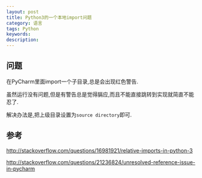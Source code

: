 ```yaml
---
layout: post
title: Python3的一个本地import问题
category: 语言
tags: Python
keywords: 
description: 
---
```


## 问题

在PyCharm里面import一个子目录,总是会出现红色警告.

虽然运行没有问题,但是有警告总是觉得膈应,而且不能直接跳转到实现就简直不能忍了.

解决办法是,把上级目录设置为`source directory`即可.

## 参考

<http://stackoverflow.com/questions/16981921/relative-imports-in-python-3>

<http://stackoverflow.com/questions/21236824/unresolved-reference-issue-in-pycharm>
